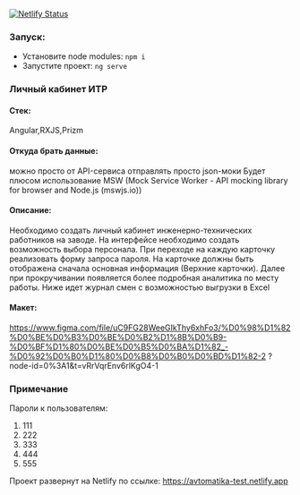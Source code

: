 [![Netlify Status](https://api.netlify.com/api/v1/badges/8915a79a-9242-48c5-b4aa-0f8144b3b85e/deploy-status)](https://app.netlify.com/sites/avtomatika-test/deploys)

### Запуск:

- Установите node modules: `npm i`
- Запустите проект: `ng serve`

### Личный кабинет ИТР
#### Стек:
Angular,RXJS,Prizm
#### Откуда брать данные:
можно просто от API-сервиса отправлять просто json-моки
Будет плюсом использование MSW (Mock Service Worker - API mocking library for browser and Node.js (mswjs.io))
#### Описание:
Необходимо создать личный кабинет инженерно-технических работников на заводе. На интерфейсе необходимо создать 
возможность выбора персонала. При переходе на каждую карточку реализовать форму запроса пароля. На карточке должны быть 
отображена сначала основная информация (Верхние карточки). Далее при прокручивании появляется более подробная аналитика 
по месту работы. Ниже идет журнал смен с возможностью выгрузки в Excel

#### Макет:
https://www.figma.com/file/uC9FG28WeeGIkThy6xhFo3/%D0%98%D1%82%D0%BE%D0%B3%D0%BE%D0%B2%D1%8B%D0%B9-%D0%BF%D1%80%D0%BE%D0%B5%D0%BA%D1%82_-%D0%92%D0%B0%D1%80%D0%B8%D0%B0%D0%BD%D1%82-2
?node-id=0%3A1&t=vRrVqrEnv6rlKgO4-1

### Примечание
Пароли к пользователям:
1) 111
2) 222
3) 333
4) 444
5) 555

Проект развернут на Netlify по ссылке: https://avtomatika-test.netlify.app
